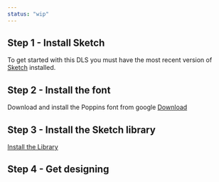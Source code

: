 ```yaml
---
status: "wip"
---
```


## Step 1 - Install Sketch

To get started with this DLS you must have the most recent version of <a href="https://www.sketch.com/">Sketch</a> installed.

## Step 2 - Install the font

Download and install the Poppins font from google <a href="https://fonts.google.com/specimen/Poppins?selection.family=Poppins:400,500,600,700">Download</a>

## Step 3 - Install the Sketch library

<a class="bx--btn bx--btn--primary" href="sketch://add-library/cloud/gbz7q">Install the Library</a>

## Step 4 - Get designing
